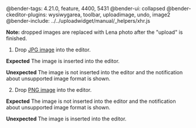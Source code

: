 @bender-tags: 4.21.0, feature, 4400, 5431
@bender-ui: collapsed
@bender-ckeditor-plugins: wysiwygarea, toolbar, uploadimage, undo, image2
@bender-include: ../../uploadwidget/manual/_helpers/xhr.js

**Note:** dropped images are replaced with Lena photo after the "upload" is finished.

1. Drop [JPG image](%BASE_PATH%_assets/lena.jpg) into the editor.

**Expected** The image is inserted into the editor.

**Unexpected** The image is not inserted into the editor and the notification about unsupported image format is shown.

2. Drop [PNG image](%BASE_PATH%_assets/logo.png) into the editor.

**Expected** The image is not inserted into the editor and the notification about unsupported image format is shown.

**Unexpected** The image is inserted into the editor.
